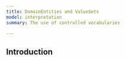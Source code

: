 ```yaml
---
title: DomainEntities and ValueSets
model: interpretation
summary: The use of controlled vocabularies

---
```


Introduction
------------

